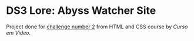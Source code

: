 <h1>DS3 Lore: Abyss Watcher Site</h1>
Project done for <a href="https://github.com/gustavoguanabara/html-css/tree/master/desafios/modulo-02/d010">challenge number 2</a> from HTML and CSS course by <em>Curso em Video</em>.
